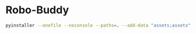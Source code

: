 Robo-Buddy
===============================================

```bash
pyinstaller --onefile --noconsole --paths=. --add-data "assets;assets" --name "Robo Buddy" gui.py
```
